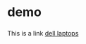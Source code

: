 # demo
###
This is a link <a target="_blank" href="https://www.amazon.com/s?k=laptops&amp;rh=n%253A172282%252Cp_89%253ADell&amp;dc&amp;ds=v1%253AE5zQhSCVj7zGN4xzwCcmVzWyU%252BCVqMwvhvt2nEqMv1s&amp;crid=1JJ6499OU1UMX&amp;qid=1699860289&amp;rnid=2528832011&amp;sprefix=laptop%252Caps%252C371&amp;ref=sr_nr_p_89_3&_encoding=UTF8&tag=xuanlinhha001-20&linkCode=ur2&linkId=f910016339e00c7f8763d627ef54d2a1&camp=1789&creative=9325">dell laptops</a>
